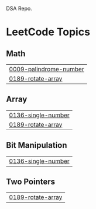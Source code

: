 DSA Repo.

<!---LeetCode Topics Start-->
# LeetCode Topics
## Math
|  |
| ------- |
| [0009-palindrome-number](https://github.com/krishnapschauhan/DSA-Python/tree/master/0009-palindrome-number) |
| [0189-rotate-array](https://github.com/krishnapschauhan/DSA-Python/tree/master/0189-rotate-array) |
## Array
|  |
| ------- |
| [0136-single-number](https://github.com/krishnapschauhan/DSA-Python/tree/master/0136-single-number) |
| [0189-rotate-array](https://github.com/krishnapschauhan/DSA-Python/tree/master/0189-rotate-array) |
## Bit Manipulation
|  |
| ------- |
| [0136-single-number](https://github.com/krishnapschauhan/DSA-Python/tree/master/0136-single-number) |
## Two Pointers
|  |
| ------- |
| [0189-rotate-array](https://github.com/krishnapschauhan/DSA-Python/tree/master/0189-rotate-array) |
<!---LeetCode Topics End-->